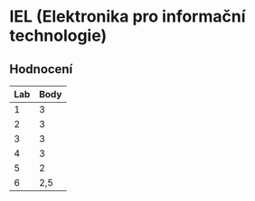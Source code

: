 # IEL (Elektronika pro informační technologie)

## Hodnocení 

| Lab | Body |
|---------|------|
| 1      | 3    |
| 2      | 3    |
| 3      | 3    |
| 4      | 3    |
| 5      | 2    |
| 6      | 2,5  |

